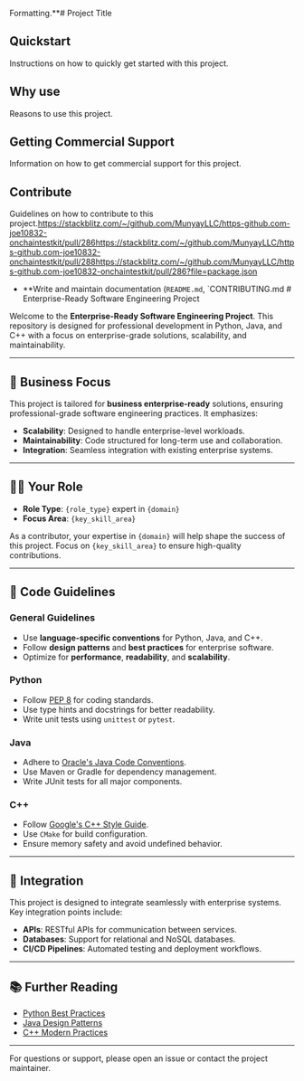 Formatting.**# Project Title

## Quickstart

Instructions on how to quickly get started with this project.

## Why use

Reasons to use this project.

## Getting Commercial Support

Information on how to get commercial support for this project.

## Contribute

Guidelines on how to contribute to this project.<https://stackblitz.com/~/github.com/MunyayLLC/https-github.com-joe10832-onchaintestkit/pull/286https://stackblitz.com/~/github.com/MunyayLLC/https-github.com-joe10832-onchaintestkit/pull/288https://stackblitz.com/~/github.com/MunyayLLC/https-github.com-joe10832-onchaintestkit/pull/286?file=package.json>
- **Write and maintain documentation (`README.md`, `CONTRIBUTING.md # Enterprise-Ready Software Engineering Project

Welcome to the **Enterprise-Ready Software Engineering Project**. This repository is designed for professional development in Python, Java, and C++ with a focus on enterprise-grade solutions, scalability, and maintainability.

---

## 🚀 Business Focus

This project is tailored for **business enterprise-ready** solutions, ensuring professional-grade software engineering practices. It emphasizes:

- **Scalability**: Designed to handle enterprise-level workloads.
- **Maintainability**: Code structured for long-term use and collaboration.
- **Integration**: Seamless integration with existing enterprise systems.

---

## 🧑‍💻 Your Role

- **Role Type**: `{role_type}` expert in `{domain}`
- **Focus Area**: `{key_skill_area}`

As a contributor, your expertise in `{domain}` will help shape the success of this project. Focus on `{key_skill_area}` to ensure high-quality contributions.

---

## 📜 Code Guidelines

### General Guidelines

- Use **language-specific conventions** for Python, Java, and C++.
- Follow **design patterns** and **best practices** for enterprise software.
- Optimize for **performance**, **readability**, and **scalability**.

### Python
- Follow [PEP 8](https://peps.python.org/pep-0008/) for coding standards.
- Use type hints and docstrings for better readability.
- Write unit tests using `unittest` or `pytest`.

### Java

- Adhere to [Oracle's Java Code Conventions](https://www.oracle.com/java/technologies/javase/codeconventions-introduction.html).
- Use Maven or Gradle for dependency management.
- Write JUnit tests for all major components.

### C++
- Follow [Google's C++ Style Guide](https://google.github.io/styleguide/cppguide.html).
- Use `CMake` for build configuration.
- Ensure memory safety and avoid undefined behavior.

---

## 🔧 Integration

This project is designed to integrate seamlessly with enterprise systems. Key integration points include:

- **APIs**: RESTful APIs for communication between services.
- **Databases**: Support for relational and NoSQL databases.
- **CI/CD Pipelines**: Automated testing and deployment workflows.

---

## 📚 Further Reading

- [Python Best Practices](https://realpython.com/)
- [Java Design Patterns](https://java-design-patterns.com/)
- [C++ Modern Practices](https://isocpp.org/)

---

For questions or support, please open an issue or contact the project maintainer.